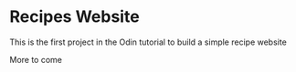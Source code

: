 # Recipes Website

This is the first project in the Odin tutorial to build a simple recipe website

More to come